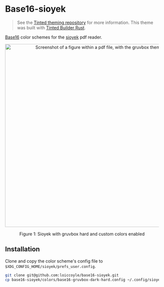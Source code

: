 # Base16-sioyek

> See the [Tinted theming repository](https://github.com/tinted-theming/home) for more information.
> This theme was built with [Tinted Builder Rust](https://github.com/tinted-theming/tinted-builder-rust).

[Base16](https://github.com/tinted-theming/home/blob/main/styling.md) color schemes for the [sioyek](https://github.com/ahrm/sioyek) pdf reader.

<div align="center"><img width=600 src="./assets/screenshot.png" alt="Screenshot of a figure within a pdf file, with the gruvbox theme"><p>Figure 1: Sioyek with gruvbox hard and custom colors enabled</p></div>

## Installation

Clone and copy the color scheme's config file to `$XDG_CONFIG_HOME/sioyek/prefs_user.config`.

```bash
git clone git@github.com:loiccoyle/base16-sioyek.git
cp base16-sioyek/colors/base16-gruvbox-dark-hard.config ~/.config/sioyek/prefs_user.config
```

